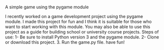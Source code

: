 A simple game using the pygame module

I recently worked on a game development project using the pygame module. I made this project for fun and I think it is suitable for those who want to start working with this module. You may also be able to use this project as a guide for building school or university course projects.
Steps of use:
1- Be sure to install Python version 3 and the pygame module.
2- Clone or download this project.
3. Run the game.py file.
have fun!
